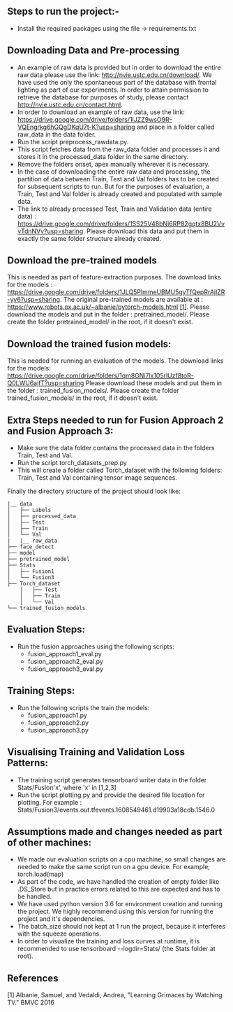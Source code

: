 Steps to run the project:-
-------------------------------------------------------
- Install the required packages using the file -> requirements.txt

Downloading Data and Pre-processing
-----------------------------------
- An example of raw data is provided but in order to download the entire raw data please use the link:
 http://nvie.ustc.edu.cn/download/. We have used the only the spontaneous part of the database with frontal lighting as part of our experiments. In order to attain permission to retrieve the database for purposes of study, please contact http://nvie.ustc.edu.cn/contact.html.
- In order to download an example of raw data, use the link: https://drive.google.com/drive/folders/1lJZZ9wsO9R-VQEngrkg6hGQgDKqU7t-K?usp=sharing and place in a folder called raw\_data in the data folder.
- Run the script preprocess\_rawdata.py.
- This script fetches data from the raw\_data folder and processes it and stores it in the processed\_data folder in the same directory.
- Remove the folders onset, apex manually wherever it is necessary.
- In the case of downloading the entire raw data and processing, the partition of data between Train, Test and Val folders has to be created for subsequent scripts to run. But for the purposes of evaluation, a Train, Test and Val folder is already created and populated with sample data.
- The link to already processed Test, Train and Validation data (entire data) : https://drive.google.com/drive/folders/1SS25V48bNi6RP82gqtx8BU2VvvTdnNVv?usp=sharing. Please download this data and put them in exactly the same folder structure already created.

Download the pre-trained models
-------------------------------
This is needed as part of feature-extraction purposes. 
The download links for the models : https://drive.google.com/drive/folders/1JLQ5PlmmeUBMU5gyTfQepRrAjlZR-yy6?usp=sharing.
The original pre-trained models are available at : https://www.robots.ox.ac.uk/~albanie/pytorch-models.html [[1]](#1).
Please download the models and put in the folder : pretrained\_model/. Please create the folder pretrained\_model/ in the root, if it doesn't exist.

Download the trained fusion models:
-----------------------------------
This is needed for running an evaluation of the models.
The download links for the models: https://drive.google.com/drive/folders/1qm8GNi7lx105rlUzf8toR-Q0LWU6ajfT?usp=sharing
Please download these models and put them in the folder : trained\_fusion\_models/. Please create the folder trained\_fusion\_models/ in the root, if it doesn't exist.


Extra Steps needed to run for Fusion Approach 2 and Fusion Approach 3:
---------------------------------------------------------------------
- Make sure the data folder contains the processed data in the folders Train, Test and Val.
- Run the script torch\_datasets\_prep.py
- This will create a folder called Torch\_dataset with the following folders: Train, Test and Val containing tensor image sequences.


Finally the directory structure of the project should look like:

	|__ data
	│   ├── Labels
	│   ├── processed_data
	│   ├── Test
	│   ├── Train
	│   └── Val
	|   |__ raw_data
	├── face_detect
	├── model
	├── pretrained_model
	├── Stats
	│   ├── Fusion1
	│   └── Fusion3
	├── Torch_dataset
		│   ├── Test
		│   ├── Train
		│   └── Val
	└── trained_fusion_models





Evaluation Steps:
-----------------
- Run the fusion approaches using the following scripts:
	- fusion\_approach1\_eval.py
	- fusion\_approach2\_eval.py
	- fusion\_approach3\_eval.py


Training Steps:
--------------
- Run the following scripts the train the models:
	- fusion\_approach1.py
	- fusion\_approach2.py
	- fusion\_approach3.py

Visualising Training and Validation Loss Patterns:
--------------------------------------------------
- The training script generates tensorboard writer data in the folder Stats/Fusion'x', where 'x' in [1,2,3]
- Run the script plotting.py and provide the desired file location for plotting. For example : Stats/Fusion3/events.out.tfevents.1608549461.d19903a18cdb.1546.0
	
Assumptions made and changes needed as part of other machines:
--------------------------------------------------------------
- We made our evaluation scripts on a cpu machine, so small changes are needed to make the same script run on a gpu device. For example; torch.load(map)
- As part of the code, we have handled the creation of empty folder like .DS_Store but in practice errors related to this are expected and has to be handled.
- We have used python version 3.6 for environment creation and running the project. We highly recommend using this version for running the project and it's dependencies.
- The batch_size should not kept at 1 run the project, because it interferes with the squeeze operations.
- In order to visualize the training and loss curves at runtime, it is recommended to use tensorboard --logdir=Stats/ (the Stats folder at root).

## References
<a id="1">[1]</a>
Albanie, Samuel, and Vedaldi, Andrea, "Learning Grimaces by Watching TV." BMVC 2016







